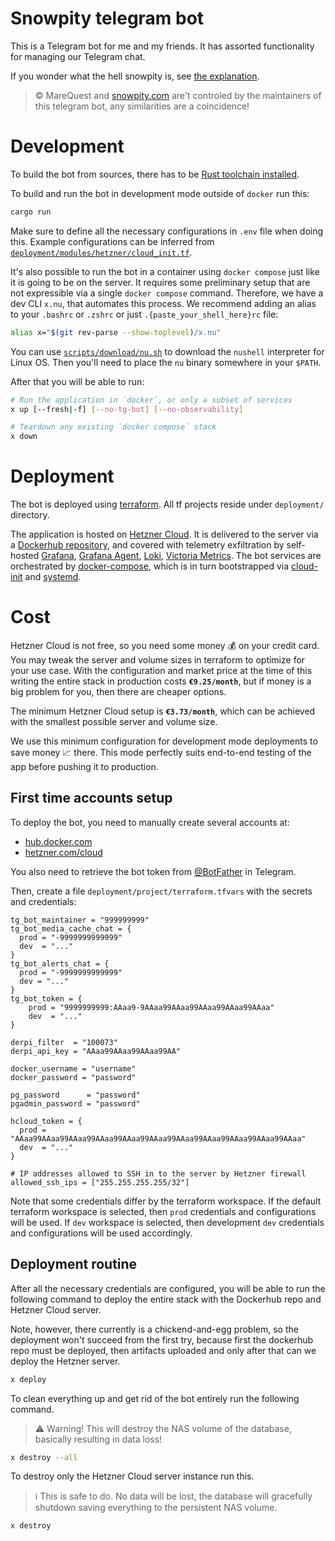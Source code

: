 [rust-toolchain]: https://www.rust-lang.org/tools/install

# Snowpity telegram bot

This is a Telegram bot for me and my friends.
It has assorted functionality for managing our Telegram chat.

If you wonder what the hell snowpity is, see [the explanation][snowpity-site].

> © MareQuest and [snowpity.com][snowpity-site] are't controled by the maintainers of this telegram bot, any similarities are a coincidence!

# Development

To build the bot from sources, there has to be [Rust toolchain installed][rust-toolchain].

To build and run the bot in development mode outside of `docker` run this:

```bash
cargo run
```

Make sure to define all the necessary configurations in `.env` file when doing this. Example configurations can be inferred from [`deployment/modules/hetzner/cloud_init.tf`](deployment/modules/hetzner/cloud_init.tf).

It's also possible to run the bot in a container using `docker compose` just like it is going to be on the server. It requires some preliminary setup that are not expressible via a single `docker compose` command. Therefore, we have a dev CLI `x.nu`, that automates this process. We recommend adding an alias to your `.bashrc` or `.zshrc` or just `.{paste_your_shell_here}rc` file:

```bash
alias x="$(git rev-parse --show-toplevel)/x.nu"
```

You can use [`scripts/download/nu.sh`](scripts/download/nu.sh) to download the `nushell` interpreter for Linux OS. Then you'll need to place the `nu` binary somewhere in your `$PATH`.

After that you will be able to run:

```bash
# Run the application in `docker`, or only a subset of services
x up [--fresh|-f] [--no-tg-bot] [--no-observability]

# Teardown any existing `docker compose` stack
x down
```

# Deployment

The bot is deployed using [terraform]. All tf projects reside under `deployment/` directory.

The application is hosted on [Hetzner Cloud][hetzner-cloud]. It is delivered to the server via a [Dockerhub repository][dockerhub-repo], and covered with telemetry exfiltration by self-hosted [Grafana][grafana], [Grafana Agent][grafana-agent], [Loki][loki], [Victoria Metrics][victoria-metrics]. The bot services are orchestrated by [docker-compose], which is in turn bootstrapped via [cloud-init] and [systemd].

# Cost

Hetzner Cloud is not free, so you need some money 💰 on your credit card. You may tweak the server and volume sizes in terraform to optimize for your use case. With the configuration and market price at the time of this writing the entire stack in production costs **`€9.25/month`**, but if money is a big problem for you, then there are cheaper options.

The minimum Hetzner Cloud setup is **`€3.73/month`**, which can be achieved with the smallest possible server and volume size.

We use this minimum configuration for development mode deployments to save money 📈 there. This mode perfectly suits end-to-end testing of the app before pushing it to production.

## First time accounts setup

To deploy the bot, you need to manually create several accounts at:

- [hub.docker.com](https://hub.docker.com/)
- [hetzner.com/cloud][hetzner-cloud]

You also need to retrieve the bot token from [@BotFather] in Telegram.

Then, create a file `deployment/project/terraform.tfvars` with the secrets and credentials:

```hcl
tg_bot_maintainer = "999999999"
tg_bot_media_cache_chat = {
  prod = "-9999999999999"
  dev  = "..."
}
tg_bot_alerts_chat = {
  prod = "-9999999999999"
  dev = "..."
}
tg_bot_token = {
    prod = "9999999999:AAaa9-9AAaa99AAaa99AAaa99AAaa99AAaa"
    dev  = "..."
}

derpi_filter  = "100073"
derpi_api_key = "AAaa99AAaa99AAaa99AA"

docker_username = "username"
docker_password = "password"

pg_password      = "password"
pgadmin_password = "password"

hcloud_token = {
  prod = "AAaa99AAaa99AAaa99AAaa99AAaa99AAaa99AAaa99AAaa99AAaa99AAaa99AAaa"
  dev  = "..."
}

# IP addresses allowed to SSH in to the server by Hetzner firewall
allowed_ssh_ips = ["255.255.255.255/32"]
```

Note that some credentials differ by the terraform workspace. If the default terraform workspace is selected, then `prod` credentials and configurations will be used. If `dev` workspace is selected, then development `dev` credentials and configurations will be used accordingly.

## Deployment routine

After all the necessary credentials are configured, you will be able to run the following command to deploy the entire stack with the Dockerhub repo and Hetzner Cloud server.

Note, however, there currently is a chickend-and-egg problem, so the deployment won't succeed from the first try, because first the dockerhub repo must be deployed, then artifacts uploaded and only after that can we deploy the Hetzner server.

```bash
x deploy
```

To clean everything up and get rid of the bot entirely run the following command.

> ⚠️ Warning! This will destroy the NAS volume of the database, basically resulting in data loss!

```bash
x destroy --all
```

To destroy only the Hetzner Cloud server instance run this.

> ℹ This is safe to do. No data will be lost, the database will gracefully shutdown saving everything to the persistent NAS volume.
```bash
x destroy
```

[terraform]: https://www.terraform.io/
[hetzner-cloud]: https://www.hetzner.com/cloud

[dockerhub-repo]: https://hub.docker.com/repository/docker/veetaha/snowpity-tg
[grafana]: https://grafana.com
[grafana-agent]: https://grafana.com/docs/agent/latest/
[loki]: https://grafana.com/oss/loki/
[victoria-metrics]: https://victoriametrics.com/
[docker-compose]: https://docs.docker.com/compose/
[cloud-init]: https://cloudinit.readthedocs.io/en/latest/
[systemd]: https://www.freedesktop.org/wiki/Software/systemd/
[@BotFather]: https://core.telegram.org/bots
[snowpity-site]: https://snowpity.com/
